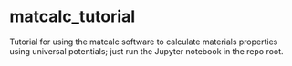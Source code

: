 # matcalc_tutorial
Tutorial for using the matcalc software to calculate materials properties using universal potentials; just run the Jupyter notebook in the repo root.
